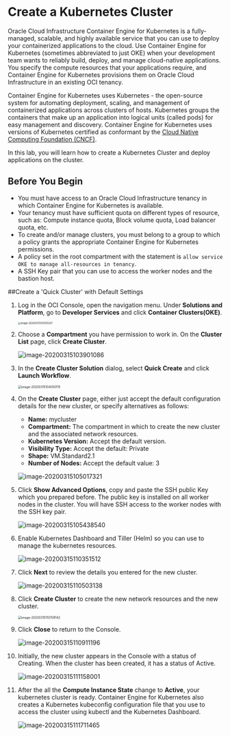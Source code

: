 # Create a Kubernetes Cluster

Oracle Cloud Infrastructure Container Engine for Kubernetes is a fully-managed, scalable, and highly available service that you can use to deploy your containerized applications to the cloud. Use Container Engine for Kubernetes (sometimes abbreviated to just OKE) when your development team wants to reliably build, deploy, and manage cloud-native applications. You specify the compute resources that your applications require, and Container Engine for Kubernetes provisions them on Oracle Cloud Infrastructure in an existing OCI tenancy.

Container Engine for Kubernetes uses Kubernetes - the open-source system for automating deployment, scaling, and management of containerized applications across clusters of hosts. Kubernetes groups the containers that make up an application into logical units (called pods) for easy management and discovery. Container Engine for Kubernetes uses versions of Kubernetes certified as conformant by the [Cloud Native Computing Foundation (CNCF)](https://github.com/cncf/k8s-conformance).

In this lab, you will learn how to create a Kubernetes Cluster and deploy applications on the cluster.

## Before You Begin

- You must have access to an Oracle Cloud Infrastructure tenancy in which Container Engine for Kubernetes is available.
- Your tenancy must have sufficient quota on different types of resource, such as: Compute instance quota, Block volume quota, Load balancer quota, etc.
- To create and/or manage clusters, you must belong to a group to which a policy grants the appropriate Container Engine for Kubernetes permissions. 
- A policy set in the root compartment with the statement is ```allow service OKE to manage all-resources in tenancy```.
- A SSH Key pair that you can use to access the worker nodes and the bastion host.

##Create a 'Quick Cluster' with Default Settings

1. Log in the OCI Console, open the navigation menu. Under **Solutions and Platform**, go to **Developer Services** and click **Container Clusters(OKE)**.

   <img src="images/image-20200315103555207.png" alt="image-20200315103555207" style="zoom:40%;" />

2. Choose a **Compartment** you have permission to work in. On the **Cluster List** page, click **Create Cluster**.

   ![image-20200315103901086](images/image-20200315103901086.png)

3. In the **Create Cluster Solution** dialog, select **Quick Create** and click **Launch Workflow**.

   <img src="images/image-20200315104050115.png" alt="image-20200315104050115" style="zoom:50%;" />

4. On the **Create Cluster** page, either just accept the default configuration details for the new cluster, or specify alternatives as follows:

   - **Name:** mycluster
   - **Compartment:** The compartment in which to create the new cluster and the associated network resources.
   - **Kubernetes Version:** Accept the default version.
   - **Visibility Type:** Accept the default: Private
   - **Shape:** VM.Standard2.1
   - **Number of Nodes:** Accept the default value: 3

   ![image-20200315105017321](images/image-20200315105017321.png)

5. Click **Show Advanced Options**, copy and paste the SSH public Key which you prepared before. The public key is installed on all worker nodes in the cluster. You will  have SSH access to the worker nodes with the SSH key pair.

   ![image-20200315105438540](images/image-20200315105438540.png)

6. Enable Kubernetes Dashboard and Tiller (Helm) so you can use to manage the kubernetes resources.

   ![image-20200315110351512](images/image-20200315110351512.png)

7. Click **Next** to review the details you entered for the new cluster.

   ![image-20200315110503138](images/image-20200315110503138.png)

8. Click **Create Cluster** to create the new network resources and the new cluster.

   <img src="images/image-20200315110709142.png" alt="image-20200315110709142" style="zoom:50%;" />

9. Click **Close** to return to the Console.

   ![image-20200315110911196](images/image-20200315110911196.png)

10. Initially, the new cluster appears in the Console with a status of Creating. When the cluster has been created, it has a status of Active.

    ![image-20200315111158001](images/image-20200315111158001.png)

11. After the all the **Compute Instance State** change to **Active**, your kubernetes cluster is ready. Container Engine for Kubernetes also creates a Kubernetes kubeconfig configuration file that you use to access the cluster using kubectl and the Kubernetes Dashboard.

    ![image-20200315111711465](images/image-20200315111711465.png)

    



